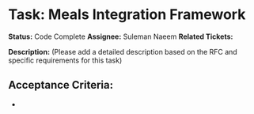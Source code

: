 # Task: Meals Integration Framework

**Status:** Code Complete
**Assignee:** Suleman Naeem
**Related Tickets:** 

**Description:**
(Please add a detailed description based on the RFC and specific requirements for this task)

**Acceptance Criteria:**
- 
- 